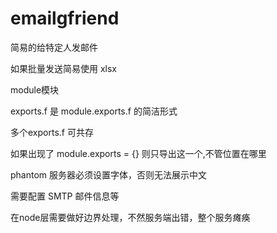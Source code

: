 # emailgfriend

简易的给特定人发邮件

如果批量发送简易使用 xlsx

module模块

exports.f 是 module.exports.f 的简洁形式

多个exports.f 可共存

如果出现了 module.exports = {} 则只导出这一个,不管位置在哪里

phantom 服务器必须设置字体，否则无法展示中文

需要配置 SMTP 邮件信息等

在node层需要做好边界处理，不然服务端出错，整个服务瘫痪